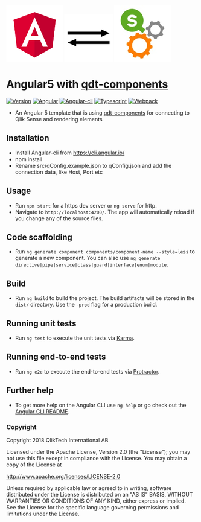 ![Angular](src/assets/angular.png "Angular")
![Arrows](src/assets/if_arrow_7_393270.png "Arrows")
![Qlik Sense](src/assets/QS_Engine_thumb.jpg "Qlik Sense")

# Angular5 with [qdt-components](https://github.com/qlik-demo-team/qdt-components)

[![Version](http://img.shields.io/badge/version-1.0.1-brightgreen.svg?style=plastic)]()
[![Angular](http://img.shields.io/badge/Angular->=5.1.3-brightgreen.svg?style=plastic)](https://angular.io/)
[![Angular-cli](http://img.shields.io/badge/AngularCli->=1.6.3-brightgreen.svg?style=plastic)](https://cli.angular.io/)
[![Typescript](http://img.shields.io/badge/Typescript->=2.4.2-brightgreen.svg?style=plastic)](http://www.typescriptlang.org/)
[![Webpack](http://img.shields.io/badge/Webpack->=3.10.0-brightgreen.svg?style=plastic)](https://webpack.js.org/)

- An Angular 5 template that is using [qdt-components](https://github.com/qlik-demo-team/qdt-components) for connecting to Qlik Sense and rendering elements

## Installation
- Install Angular-cli from https://cli.angular.io/
- npm install
- Rename src/qConfig.example.json to qConfig.json and add the connection data, like Host, Port etc

## Usage
- Run `npm start` for a https dev server or `ng serve` for http. 
- Navigate to `http://localhost:4200/`. The app will automatically reload if you change any of the source files.

## Code scaffolding
- Run `ng generate component components/component-name --style=less` to generate a new component. You can also use `ng generate directive|pipe|service|class|guard|interface|enum|module`.

## Build
- Run `ng build` to build the project. The build artifacts will be stored in the `dist/` directory. Use the `-prod` flag for a production build.

## Running unit tests
- Run `ng test` to execute the unit tests via [Karma](https://karma-runner.github.io).

## Running end-to-end tests
- Run `ng e2e` to execute the end-to-end tests via [Protractor](http://www.protractortest.org/).

## Further help
- To get more help on the Angular CLI use `ng help` or go check out the [Angular CLI README](https://github.com/angular/angular-cli/blob/master/README.md).

### Copyright

Copyright 2018 QlikTech International AB

Licensed under the Apache License, Version 2.0 (the "License"); you may not use this file except in compliance with the License. You may obtain a copy of the License at    

http://www.apache.org/licenses/LICENSE-2.0

Unless required by applicable law or agreed to in writing, software distributed under the License is distributed on an "AS IS" BASIS, WITHOUT WARRANTIES OR CONDITIONS OF ANY KIND, either express or implied. See the License for the specific language governing permissions and limitations under the License.


